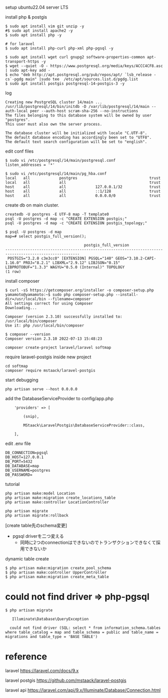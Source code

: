 
setup ubuntu22.04 server LTS


install php & postgis
```
$ sudo apt install vim git unzip -y
#$ sudo apt install apache2 -y
$ sudo apt install php -y

# for laravel
$ sudo apt install php-curl php-xml php-pgsql -y

$ sudo apt install wget curl gnupg2 software-properties-common apt-transport-https -y
$ wget --quiet -O - https://www.postgresql.org/media/keys/ACCC4CF8.asc | sudo apt-key add -
$ echo "deb http://apt.postgresql.org/pub/repos/apt/ `lsb_release -cs`-pgdg main" |sudo tee  /etc/apt/sources.list.d/pgdg.list
$ sudo apt install postgis postgresql-14-postgis-3 -y
```

log
```
Creating new PostgreSQL cluster 14/main ...
/usr/lib/postgresql/14/bin/initdb -D /var/lib/postgresql/14/main --auth-local peer --auth-host scram-sha-256 --no-instructions
The files belonging to this database system will be owned by user "postgres".
This user must also own the server process.

The database cluster will be initialized with locale "C.UTF-8".
The default database encoding has accordingly been set to "UTF8".
The default text search configuration will be set to "english".
```

edit conf files
```
$ sudo vi /etc/postgresql/14/main/postgresql.conf
listen_addresses = '*'
```

```
$ sudo vi /etc/postgresql/14/main/pg_hba.conf
local   all             postgres                                trust
local   all             all                                     trust
host    all             all             127.0.0.1/32            trust
host    all             all             ::1/128                 trust
host    all             all             0.0.0.0/0               trust
```


create db on main cluster.
```
createdb -U postgres -E UTF-8 map -T template0
psql -U postgres -d map -c "CREATE EXTENSION postgis;"
psql -U postgres -d map -c "CREATE EXTENSION postgis_topology;"
```

```
$ psql -U postgres -d map
map=# select postgis_full_version();

                                   postgis_full_version
-------------------------------------------------------------------------------------------------------
 POSTGIS="3.2.0 c3e3cc0" [EXTENSION] PGSQL="140" GEOS="3.10.2-CAPI-1.16.0" PROJ="8.2.1" LIBXML="2.9.12" LIBJSON="0.15" LIBPROTOBUF="1.3.3" WAGYU="0.5.0 (Internal)" TOPOLOGY
(1 row)
```

install composer
```
$ curl -sS https://getcomposer.org/installer -o composer-setup.php
yamamoto@yamamoto:~$ sudo php composer-setup.php --install-dir=/usr/local/bin --filename=composer
All settings correct for using Composer
Downloading...

Composer (version 2.3.10) successfully installed to: /usr/local/bin/composer
Use it: php /usr/local/bin/composer

$ composer --version
Composer version 2.3.10 2022-07-13 15:48:23
```


```
composer create-project laravel/laravel softmap
```

require laravel-postgis inside new project
```
cd softmap
composer require mstaack/laravel-postgis
```

start debugging
```
php artisan serve --host 0.0.0.0
```

add the DatabaseServiceProvider to config/app.php
```
    'providers' => [

        (snip),

        MStaack\LaravelPostgis\DatabaseServiceProvider::class,

    ],

```

edit .env file
```
DB_CONNECTION=pgsql
DB_HOST=127.0.0.1
DB_PORT=5432
DB_DATABASE=map
DB_USERNAME=postgres
DB_PASSWORD=
```

tutorial
```
php artisan make:model Location
php artisan make:migration create_locations_table
php artisan make:controller LocationController
```

```
php artisan migrate
php artisan migrate:rollback
```



[create table先のschema変更]

* pgsql driverを二つ変える
  * 同時に2つのconnectionはできないのでトランザクションできなくて採用できないか


dynamic table create
```
$ php artisan make:migration create_pool_schema
$ php artisan make:controller UpperController
$ php artisan make:migration create_meta_table
```



# could not find driver => php-pgsql

```
$ php artisan migrate

   Illuminate\Database\QueryException

  could not find driver (SQL: select * from information_schema.tables where table_catalog = map and table_schema = public and table_name = migrations and table_type = 'BASE TABLE')
```


# reference

laravel
https://laravel.com/docs/9.x

laravel postgis
https://github.com/mstaack/laravel-postgis

laravel api
https://laravel.com/api/9.x/Illuminate/Database/Connection.html
